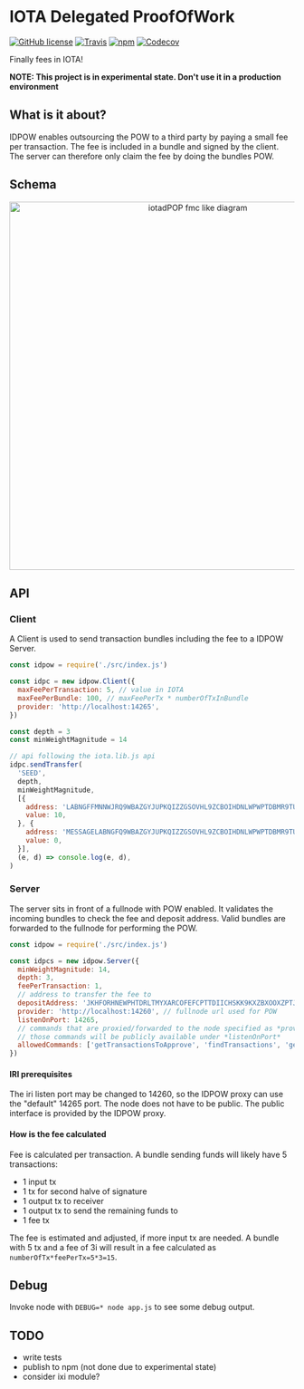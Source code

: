# IOTA Delegated ProofOfWork

[![GitHub license](https://img.shields.io/badge/license-MIT-blue.svg)](https://raw.githubusercontent.com/glumb/iotadpow/master/LICENSE.md) [![Travis](https://img.shields.io/travis/glumb/iotadpow.svg)](https://travis-ci.org/glumb/iotadpow) [![npm](https://img.shields.io/npm/v/$iotadpow$.svg)](https://www.npmjs.com/package/iotadpow) [![Codecov](https://img.shields.io/codecov/c/github/glumb/iotadpow.svg)](https://codecov.io/github/glumb/iotadpow)

Finally fees in IOTA!

**NOTE: This project is in experimental state. Don't use it in a production environment**

## What is it about?

IDPOW enables outsourcing the POW to a third party by paying a small fee per transaction. The fee is included in a bundle and signed by the client. The server can therefore only claim the fee by doing the bundles POW.

## Schema
<p align="center">
  <img alt="iotadPOP fmc like diagram" src="https://user-images.githubusercontent.com/3062564/35794475-27728f00-0a56-11e8-956c-ca6781ca5610.png" align="center" width=650/>
</p>

## API

### Client

A Client is used to send transaction bundles including the fee to a IDPOW Server.

```javascript
const idpow = require('./src/index.js')

const idpc = new idpow.Client({
  maxFeePerTransaction: 5, // value in IOTA
  maxFeePerBundle: 100, // maxFeePerTx * numberOfTxInBundle
  provider: 'http://localhost:14265',
})

const depth = 3
const minWeightMagnitude = 14

// api following the iota.lib.js api
idpc.sendTransfer(
  'SEED',
  depth,
  minWeightMagnitude,
  [{
    address: 'LABNGFFMNNWJRQ9WBAZGYJUPKQIZZGSOVHL9ZCBOIHDNLWPWPTDBMR9TUENBENHFPISOAQBZWORGCWIKJ',
    value: 10,
  }, {
    address: 'MESSAGELABNGFQ9WBAZGYJUPKQIZZGSOVHL9ZCBOIHDNLWPWPTDBMR9TUENBENHFPISOAQBZWORGCWIKJ',
    value: 0,
  }],
  (e, d) => console.log(e, d),
)
```

### Server

The server sits in front of a fullnode with POW enabled. It validates the incoming bundles to check the fee and deposit address. Valid bundles are forwarded to the fullnode for performing the POW.

``` js
const idpow = require('./src/index.js')

const idpcs = new idpow.Server({
  minWeightMagnitude: 14,
  depth: 3,
  feePerTransaction: 1,
  // address to transfer the fee to
  depositAddress: 'JKHFORHNEWPHTDRLTMYXARCOFEFCPTTDIICHSKK9KXZBXOOXZPTJFVKMQZHTFFCVPHGUVPLGPJMPUFKFWQMAMGZXRX',
  provider: 'http://localhost:14260', // fullnode url used for POW
  listenOnPort: 14265,
  // commands that are proxied/forwarded to the node specified as *provider*
  // those commands will be publicly available under *listenOnPort*
  allowedCommands: ['getTransactionsToApprove', 'findTransactions', 'getNodeInfo', 'wereAddressesSpentFrom', 'getBalances'],
})
```

#### IRI prerequisites
The iri listen port may be changed to 14260, so the IDPOW proxy can use the "default" 14265 port. The node does not have to be public. The public interface is provided by the IDPOW proxy.

#### How is the fee calculated
Fee is calculated per transaction. A bundle sending funds will likely have 5 transactions:

- 1 input tx
- 1 tx for second halve of signature
- 1 output tx to receiver
- 1 output tx to send the remaining funds to
- 1 fee tx

The fee is estimated and adjusted, if more input tx are needed. A bundle with 5 tx and a fee of 3i will result in a fee calculated as `numberOfTx*feePerTx=5*3=15`.


## Debug
Invoke node with `DEBUG=* node app.js` to see some debug output.

## TODO
- write tests
- publish to npm (not done due to experimental state)
- consider ixi module?
